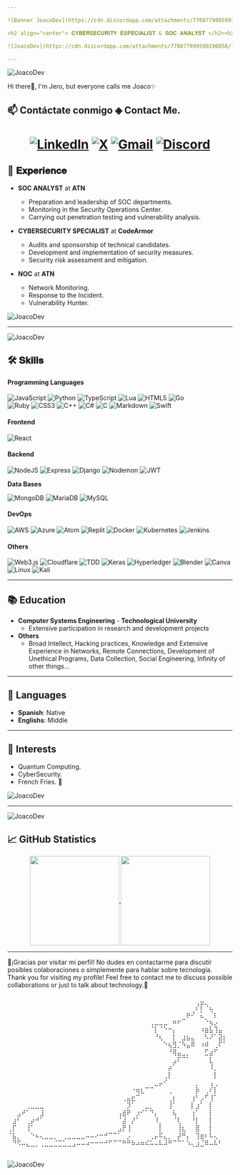 ```yaml
---

![Banner JoacoDev](https://cdn.discordapp.com/attachments/770877999599190056/1247272183684665345/IMG_20240603_142757.jpg?ex=665f6c3d&is=665e1abd&hm=3261a9eecdda4b82cf68cf093931843c0f5b93525fba5a4d08f5e6d2cfab5d6b&)

<h2 align="center"> 𝐂𝐘𝐁𝐄𝐑𝐒𝐄𝐂𝐔𝐑𝐈𝐓𝐘 𝐄𝐒𝐏𝐄𝐂𝐈𝐀𝐋𝐈𝐒𝐓 & 𝐒𝐎𝐂 𝐀𝐍𝐀𝐋𝐘𝐒𝐓 </h2><h3 align="center"><br>ᴀᴘᴀꜱɪᴏɴᴀᴅᴏ ᴘᴏʀ ʟᴀ ᴛᴇᴄɴᴏʟᴏɢɪᴀ, ʟᴀ ɪɴᴏᴠᴀᴄɪᴏɴ ʏ ᴇʟ ʜᴀᴄᴋɪɴɢ</br> ᴘᴀꜱꜱɪᴏɴᴀᴛᴇ ᴀʙᴏᴜᴛ ᴛᴇᴄʜɴᴏʟᴏɢʏ, ɪɴɴᴏᴠᴀᴛɪᴏɴ ᴀɴᴅ ʜᴀᴄᴋɪɴɢ </h3>

![JoacoDev](https://cdn.discordapp.com/attachments/770877999599190056/1247275097786417273/IMG_20240603_144547.jpg?ex=665f6ef4&is=665e1d74&hm=b8799d5359c140679893cc1a1d91c7bd9ccab2f7e230362dab1eba775140a000&)

---
```


![JoacoDev](https://cdn.discordapp.com/attachments/770877999599190056/1247275097786417273/IMG_20240603_144547.jpg?ex=665f6ef4&is=665e1d74&hm=b8799d5359c140679893cc1a1d91c7bd9ccab2f7e230362dab1eba775140a000&)

<p>Hi there👋, I'm Jero, but everyone calls me Joaco✨ </p>

<h2> 📫 Contáctate conmigo ◈ Contact Me. </h2>

<h1 align="center">
  
[![LinkedIn](https://img.shields.io/badge/LinkedIn-0A66C2?style=for-the-badge&logo=linkedin&logoColor=white)](https://linkedin.com/in/ze-ro-850b022b5)
[![X](https://img.shields.io/badge/X-%23000000.svg?style=for-the-badge&logo=X&logoColor=white)](https://x.com/yirorp)
[![Gmail](https://img.shields.io/badge/Gmail-D14836?style=for-the-badge&logo=gmail&logoColor=white)](https://mail.google.com/mail/u/0/?fs=1&to=yiroantiscamspam@gmail.com&su=MOTIVO%20CONTACTO&=BODY&bcc=yiroantiscamspam@gmail.com&tf=cm)
[![Discord](https://img.shields.io/badge/Discord-%235865F2.svg?style=for-the-badge&logo=discord&logoColor=white)](https://discord.com/users/690089670457032786)

</h1>



<h2> 💼 𝐄𝐱𝐩𝐞𝐫𝐢𝐞𝐧𝐜𝐞</h2>

- **SOC ANALYST** at **ATN**
  - Preparation and leadership of SOC departments.
  - Monitoring in the Security Operations Center.
  - Carrying out penetration testing and vulnerability analysis.

- **CYBERSECURITY SPECIALIST** at **CodeArmor**
  - Audits and sponsorship of technical candidates.
  - Development and implementation of security measures.
  - Security risk assessment and mitigation.

- **NOC** at **ATN**
  - Network Monitoring.
  - Response to the Incident.
  - Vulnerability Hunter.

![JoacoDev](https://cdn.discordapp.com/attachments/770877999599190056/1247275097786417273/IMG_20240603_144547.jpg?ex=665f6ef4&is=665e1d74&hm=b8799d5359c140679893cc1a1d91c7bd9ccab2f7e230362dab1eba775140a000&)

---

![JoacoDev](https://cdn.discordapp.com/attachments/770877999599190056/1247275097786417273/IMG_20240603_144547.jpg?ex=665f6ef4&is=665e1d74&hm=b8799d5359c140679893cc1a1d91c7bd9ccab2f7e230362dab1eba775140a000&)

<h2>🛠️ 𝐒𝐤𝐢𝐥𝐥𝐬 </h2>

#### **Programming Languages**

![JavaScript](https://img.shields.io/badge/javascript-%23323330.svg?style=for-the-badge&logo=javascript&logoColor=%23F7DF1E)
![Python](https://img.shields.io/badge/python-3670A0?style=for-the-badge&logo=python&logoColor=ffdd54)
![TypeScript](https://img.shields.io/badge/TypeScript-007ACC?style=for-the-badge&logo=typescript&logoColor=white)
![Lua](https://img.shields.io/badge/lua-%232C2D72.svg?style=for-the-badge&logo=lua&logoColor=white)
![HTML5](https://img.shields.io/badge/html5-%23E34F26.svg?style=for-the-badge&logo=html5&logoColor=white)
![Go](https://img.shields.io/badge/go-%2300ADD8.svg?style=for-the-badge&logo=go&logoColor=white)
<br>![Ruby](https://img.shields.io/badge/ruby-%23CC342D.svg?style=for-the-badge&logo=ruby&logoColor=white)
![CSS3](https://img.shields.io/badge/css3-%231572B6.svg?style=for-the-badge&logo=css3&logoColor=white)
![C++](https://img.shields.io/badge/c++-%2300599C.svg?style=for-the-badge&logo=c%2B%2B&logoColor=white)
![C#](https://img.shields.io/badge/c%23-%23239120.svg?style=for-the-badge&logo=csharp&logoColor=white)
![C](https://img.shields.io/badge/c-%2300599C.svg?style=for-the-badge&logo=c&logoColor=white)
![Markdown](https://img.shields.io/badge/markdown-%23000000.svg?style=for-the-badge&logo=markdown&logoColor=white)
![Swift](https://img.shields.io/badge/swift-F54A2A?style=for-the-badge&logo=swift&logoColor=white)</br>

#### **Frontend**

![React](https://img.shields.io/badge/react-%2320232a.svg?style=for-the-badge&logo=react&logoColor=%2361DAFB)


#### **Backend**

![NodeJS](https://img.shields.io/badge/node.js-6DA55F?style=for-the-badge&logo=node.js&logoColor=white)
![Express](https://img.shields.io/badge/Express-000000?style=for-the-badge&logo=express&logoColor=white)
![Django](https://img.shields.io/badge/Django-092E20?style=for-the-badge&logo=django&logoColor=white)
![Nodemon](https://img.shields.io/badge/NODEMON-%23323330.svg?style=for-the-badge&logo=nodemon&logoColor=%BBDEAD)
![JWT](https://img.shields.io/badge/JWT-black?style=for-the-badge&logo=JSON%20web%20tokens)

**Data Bases**

![MongoDB](https://img.shields.io/badge/MongoDB-47A248?style=for-the-badge&logo=mongodb&logoColor=white)
![MariaDB](https://img.shields.io/badge/MariaDB-003545?style=for-the-badge&logo=mariadb&logoColor=white)
![MySQL](https://img.shields.io/badge/MySQL-4479A1?style=for-the-badge&logo=mysql&logoColor=white)

#### **DevOps**

![AWS](https://img.shields.io/badge/AWS-%23FF9900.svg?style=for-the-badge&logo=amazon-aws&logoColor=white)
![Azure](https://img.shields.io/badge/azure-%230072C6.svg?style=for-the-badge&logo=microsoftazure&logoColor=white)
![Atom](https://img.shields.io/badge/Atom-%2366595C.svg?style=for-the-badge&logo=atom&logoColor=white)
![Replit](https://img.shields.io/badge/Replit-DD1200?style=for-the-badge&logo=Replit&logoColor=white)
![Docker](https://img.shields.io/badge/Docker-2496ED?style=for-the-badge&logo=docker&logoColor=white)
![Kubernetes](https://img.shields.io/badge/Kubernetes-326CE5?style=for-the-badge&logo=kubernetes&logoColor=white)
![Jenkins](https://img.shields.io/badge/Jenkins-D24939?style=for-the-badge&logo=jenkins&logoColor=white)

#### **Others**

![Web3.js](https://img.shields.io/badge/web3.js-F16822?style=for-the-badge&logo=web3.js&logoColor=white)
![Cloudflare](https://img.shields.io/badge/Cloudflare-F38020?style=for-the-badge&logo=Cloudflare&logoColor=white)
![TDD](https://img.shields.io/badge/TDD-5A29E4?style=for-the-badge&logo=testdriven&logoColor=white)
![Keras](https://img.shields.io/badge/Keras-%23D00000.svg?style=for-the-badge&logo=Keras&logoColor=white)
![Hyperledger](https://img.shields.io/badge/hyperledger-2F3134?style=for-the-badge&logo=hyperledger&logoColor=white)
![Blender](https://img.shields.io/badge/blender-%23F5792A.svg?style=for-the-badge&logo=blender&logoColor=white)
![Canva](https://img.shields.io/badge/Canva-%2300C4CC.svg?style=for-the-badge&logo=Canva&logoColor=white)
![Linux](https://img.shields.io/badge/Linux-FCC624?style=for-the-badge&logo=linux&logoColor=black)
![Kali](https://img.shields.io/badge/Kali-268BEE?style=for-the-badge&logo=kalilinux&logoColor=white)

---

## 📚 Education

- **Computer Systems Engineering** - **Technological University**
  - Extensive participation in research and development projects
- **Others**
  - Broad Intellect, Hacking practices, Knowledge and Extensive Experience in Networks, Remote Connections, Development of Unethical Programs, Data Collection, Social Engineering, Infinity of other things...

---

## 💬 Languages

- **Spanish**: Native
- **Englishs**: Middle

---

## 🚀 Interests

- Quantum Computing.
- CyberSecurity.
- French Fries. 🍟

![JoacoDev](https://cdn.discordapp.com/attachments/770877999599190056/1247275097786417273/IMG_20240603_144547.jpg?ex=665f6ef4&is=665e1d74&hm=b8799d5359c140679893cc1a1d91c7bd9ccab2f7e230362dab1eba775140a000&)

---

![JoacoDev](https://cdn.discordapp.com/attachments/770877999599190056/1247275097786417273/IMG_20240603_144547.jpg?ex=665f6ef4&is=665e1d74&hm=b8799d5359c140679893cc1a1d91c7bd9ccab2f7e230362dab1eba775140a000&)

## 📈 GitHub Statistics
<center>
<a href="https://github.com/anuraghazra/github-readme-stats">
  <img height=200 align="center" src="https://github-readme-stats.vercel.app/api?username=TheYiro" />
</a>
<a href="https://github.com/anuraghazra/convoychat">
  <img height=200 align="center" src="https://github-readme-stats.vercel.app/api/top-langs?username=TheYiro&layout=compact&langs_count=8&card_width=320" />
</a>
</center>

---

🌟¡Gracias por visitar mi perfil! No dudes en contactarme para discutir posibles colaboraciones o simplemente para hablar sobre tecnología.
<br>Thank you for visiting my profile! Feel free to contact me to discuss possible collaborations or just to talk about technology.🌟</br>

⠀⠀⠀⠀⠀⠀⠀⠀⠀⠀⠀⠀⠀⠀⠀⠀⠀⠀⠀⠀⠀⠀⠀⠀⠀⠀⠀⠀⠀⠀⠀⠀⠀⠀⠀⠀⠀⠀⠀⠀⠀⠀⣀⠀⠀⠀⠀⠀
⠀⠀⠀⠀⠀⠀⠀⠀⠀⠀⠀⠀⠀⠀⠀⠀⠀⠀⠀⠀⠀⠀⠀⠀⠀⠀⠀⠀⠀⠀⠀⠀⠀⠀⠀⠀⠀⠀⠀⠀⠀⡜⡏⠑⣄⠀⠀⠀
⠀⠀⠀⠀⠀⠀⠀⠀⠀⠀⠀⠀⠀⠀⠀⠀⠀⠀⠀⠀⠀⠀⠀⠀⠀⠀⠀⠀⠀⠀⠀⠀⠀⠀⠀⠀⠀⠀⠀⡶⠜⠀⣅⠀⠈⡆⠀⠀
⠀⠀⠀⠀⠀⠀⠀⠀⠀⠀⠀⠀⠀⠀⠀⠀⠀⠀⠀⠀⠀⠀⠀⠀⠀⠀⠀⠀⠀⠀⠀⢀⣀⣀⣀⠀⠶⠖⠉⠀⠀⠀⠀⠑⢦⡠⠀⠀
⠀⠀⠀⠀⠀⠀⠀⠀⠀⠀⠀⠀⠀⠀⠀⠀⠀⠀⠀⠀⠀⠀⠀⠀⠀⠀⠀⠀⠀⠀⠀⠈⡇⠈⠑⠒⡄⠀⠀⠀⠀⠀⠰⣶⣧⢹⣤⠀
⠀⠀⠀⠀⠀⠀⠀⠀⠀⠀⠀⠀⠀⠀⠀⠀⠀⠀⠀⠀⠀⠀⠀⠀⠀⠀⠀⠀⠀⠀⠀⠀⠘⢆⠀⠀⡇⠀⣰⣦⣄⠀⠀⠣⠜⠁⣽⡆
⠀⠀⠀⠀⠀⠀⠀⠀⠀⠀⠀⠀⠀⠀⠀⠀⠀⠀⠀⠀⠀⠀⠀⠀⠀⠀⠀⠀⠀⠀⠀⠀⠀⠀⠑⢦⣻⡈⠳⣤⠿⠀⠰⠾⠀⢀⠏⠁
⠀⠀⠀⠀⠀⠀⠀⠀⠀⠀⠀⠀⠀⠀⠀⠀⠀⠀⠀⠀⠀⠀⠀⠀⠀⠀⠀⠀⠀⠀⠀⠀⠀⠀⠀⠘⢿⣤⣀⡀⠀⠀⠀⣋⣴⠋⠀⠀
⠀⠀⠀⠀⠀⠀⠀⠀⠀⠀⠀⠀⠀⠀⠀⠀⠀⠀⠀⠀⠀⠀⠀⠀⠀⠀⠀⠀⠀⠀⠀⠀⠀⠀⠀⠀⣠⠏⠉⠁⠀⠀⠀⠀⣇⠀⠀⠀
⠀⠀⠀⠀⠀⠀⠀⠀⠀⠀⠀⠀⠀⠀⠀⠀⠀⠀⠀⠀⠀⠀⠀⠀⠀⠀⠀⠀⠀⠀⠀⠀⠀⠀⠀⡴⠁⠀⠀⠀⠀⠀⠀⠀⠸⡀⠀⠀
⠀⠀⠀⠀⠀⠀⠀⠀⠀⠀⠀⠀⠀⠀⠀⠀⠀⠀⠀⠀⠀⠀⠀⠀⠀⠀⠀⠀⠀⠀⠀⠀⠀⠀⢀⡇⠀⠀⠀⠀⠀⠀⠀⠀⠀⡇⠀⠀
⠀⠀⠀⠀⠀⠀⠀⠀⠀⠀⠀⠀⠀⠀⠀⠀⠀⠀⠀⠀⠀⠀⠀⠀⠀⠀⠀⠀⠀⠀⠀⠀⣀⡤⠊⠀⠀⠀⠀⠀⠀⡀⠀⠀⢠⢀⠀⠀
⠀⠀⠀⠀⠀⠀⠀⠀⠀⠀⠀⠀⠀⠀⠀⠀⠀⠀⠀⠀⠀⠀⠀⠀⠀⠀⠀⠐⢶⣆⠉⠉⠀⠀⠀⢀⠀⠀⠀⠀⠀⡷⠀⢀⠎⡇⠀⠀
⠀⠀⠀⠀⠀⠀⠀⠀⠀⠀⠀⠀⠀⠀⠀⠀⠀⠀⠀⠀⠀⠀⠀⠀⠀⢀⣤⣖⠉⠀⠀⠀⠀⠀⠀⢀⡆⠀⠀⠀⢰⠃⡠⠋⢸⠁⠀⠀
⠀⠀⠀⠀⢀⣀⣀⣀⠀⠀⠀⠀⠀⠀⠀⠀⠀⠀⠀⠀⠀⠀⠀⠀⠀⠀⡹⠁⠀⠀⣀⡀⠀⠀⠀⢸⠁⠀⠀⠀⡇⣰⠁⠀⡇⠀⠀⠀
⠀⠀⣠⠞⠁⠀⠀⣸⠀⠀⠀⠀⠀⠀⠀⠀⠀⠀⠀⠀⠀⠀⠀⠀⢠⣾⠟⠀⡰⠊⠁⠙⡄⠀⠀⠀⢧⠀⠀⠀⢰⠁⠀⠀⡇⠀⠀⠀
⠀⣰⠃⠀⢀⡴⠚⠁⠀⠀⠀⠀⠀⠀⠀⠀⠀⠀⠀⠀⠀⠀⠀⠀⠈⣼⠀⡜⠁⠀⠀⠀⠸⡀⠀⠀⠈⢇⠀⠀⠘⡇⠀⠀⡇⠀⠀⠀
⢀⡏⠀⠀⢸⠁⠀⠀⠀⠀⠀⠀⠀⠀⠀⠀⠀⠀⠀⠀⠀⠀⠀⠀⣠⡟⢸⠀⠀⠀⠀⠀⠀⡇⠀⠀⠀⢸⣆⠀⠀⣿⠀⠀⡇⠀⠀⠀
⠈⣧⡀⠀⠀⠑⠦⢄⣀⣀⡀⠀⢀⣀⣀⣀⣀⠤⠤⠔⠒⠚⠉⠉⠁⠀⡠⠀⠀⠀⠀⢀⡤⠯⣄⡀⠀⡼⠛⡄⠀⢹⣶⠆⠧⢄⠀⠀
⠀⠙⠫⠤⣄⣀⡀⢀⣀⣀⣈⣉⣁⣀⣠⠤⠤⠴⠒⠒⠒⠚⠋⠉⠉⠛⠛⠷⠴⠶⠮⠥⠤⠧⠼⠛⠉⠉⠁⠱⢄⣰⣈⠿⠤⠧⠃⠀⠀⠀⠀⠀⠀⠀⠀⠀⠀⠀⠀⠀⠀⠀⠀


![JoacoDev](https://cdn.discordapp.com/attachments/770877999599190056/1247275097786417273/IMG_20240603_144547.jpg?ex=665f6ef4&is=665e1d74&hm=b8799d5359c140679893cc1a1d91c7bd9ccab2f7e230362dab1eba775140a000&)
